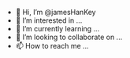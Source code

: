 - 👋 Hi, I’m @jamesHanKey
- 👀 I’m interested in ...
- 🌱 I’m currently learning ...
- 💞️ I’m looking to collaborate on ...
- 📫 How to reach me ...
